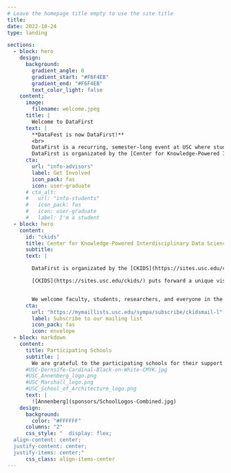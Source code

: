 ```yaml
---
# Leave the homepage title empty to use the site title
title:
date: 2022-10-24
type: landing

sections:
  - block: hero
    design:
      background:
        gradient_angle: 0
        gradient_start: "#F6F4EB"
        gradient_end: "#F6F4EB"
        text_color_light: false
    content:
      image:
        filename: welcome.jpeg
      title: |
        Welcome to DataFirst
      text: |
        **DataFest is now DataFirst!**
        <br>
        DataFirst is a recurring, semester-long event at USC where students from different backgrounds and programs get hands-on experience in real projects involving data science. DataFirst focuses on projects proposed by USC faculty and researchers, often combining faculty and students in data science as well as in other disciplines.
        DataFirst is organizated by the [Center for Knowledge-Powered Interdisciplinary Data Science  (CKIDS)](#ckids).
      cta:
        url: "info-advisors"
        label: Get Involved
        icon_pack: fas
        icon: user-graduate
      # cta_alt:
      #   url: "info-students"
      #   icon_pack: fas
      #   icon: user-graduate
      #   label: I'm a student
  - block: hero
    content:
      id: "ckids"
      title: Center for Knowledge-Powered Interdisciplinary Data Science (CKIDS)
      subtitle:
      text: |

        DataFirst is organizated by the [CKIDS](https://sites.usc.edu/ckids/).

        [CKIDS](https://sites.usc.edu/ckids/) puts forward a unique vision for data science at USC focused on incorporating diverse disciplinary knowledge into data-driven inquiry.  In this view, data science connects advanced computer science and informatics research together with rich knowledge about the context and use of the data that comes from a particular expertise area or discipline.


        We welcome faculty, students, researchers, and everyone in the Trojan family to participate in DataFirst. Please signup for our mailing list or contact us with any questions!
      cta:
        url: "https://mymaillists.usc.edu/sympa/subscribe/ckidsmail-l"
        label: Subscribe to our mailing list
        icon_pack: fas
        icon: envelope
  - block: markdown
    content:
      title: Participating Schools
      subtitle: |
        We are grateful to the participating schools for their support of DataFirst.
      #USC-Dornsife-Cardinal-Black-on-White-CMYK.jpg
      #USC_Annenberg_logo.png
      #USC_Marshall_logo.png
      #USC_School_of_Architecture_logo.png
      text: |
        ![Annenberg](sponsors/SchoolLogos-Combined.jpg)
    design:
      background:
        color: "#FFFFFF"
      columns: "2"
      css_style: "  display: flex;
  align-content: center;
  justify-content: center;
  justify-items: center;"
      css_class: align-items-center
---
```


